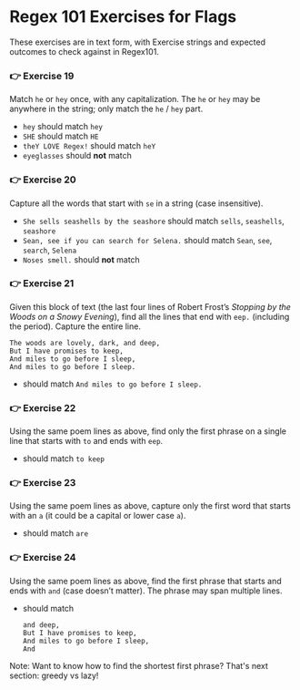 # Regex 101 Exercises for Flags

These exercises are in text form, with Exercise strings and expected outcomes to check against in Regex101.

###

### 👉 Exercise 19

Match `he` or `hey` once, with any capitalization. The `he` or `hey` may be anywhere in the string; only match the `he` / `hey` part.

- `hey` should match `hey`
- `SHE` should match `HE`
- `theY LOVE Regex!` should match `heY`
- `eyeglasses` should **not** match

###

### 👉 Exercise 20

Capture all the words that start with `se` in a string (case insensitive).

- `She sells seashells by the seashore` should match `sells`, `seashells`, `seashore`
- `Sean, see if you can search for Selena.` should match `Sean`, `see`, `search`, `Selena`
- `Noses smell.` should **not** match

###

### 👉 Exercise 21

Given this block of text (the last four lines of Robert Frost’s _Stopping by the Woods on a Snowy Evening_), find all the lines that end with `eep.` (including the period). Capture the entire line.

```
The woods are lovely, dark, and deep,
But I have promises to keep,
And miles to go before I sleep,
And miles to go before I sleep.
```

- should match `And miles to go before I sleep.`

###

### 👉 Exercise 22

Using the same poem lines as above, find only the first phrase on a single line that starts with `to` and ends with `eep`.

- should match `to keep`

###

### 👉 Exercise 23

Using the same poem lines as above, capture only the first word that starts with an `a` (it could be a capital or lower case `a`).

- should match `are`

###

### 👉 Exercise 24

Using the same poem lines as above, find the first phrase that starts and ends with `and` (case doesn’t matter). The phrase may span multiple lines.

- should match
  ```
  and deep,
  But I have promises to keep,
  And miles to go before I sleep,
  And
  ```

Note: Want to know how to find the shortest first phrase? That's next section: greedy vs lazy!
